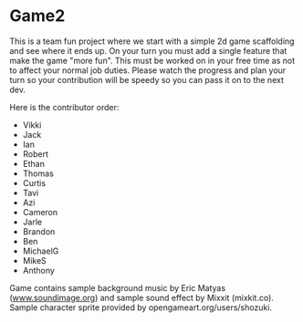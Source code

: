# Game2

This is a team fun project where we start with a simple 2d game scaffolding and see where it ends up.  On your turn you must add a single feature that make the game "more fun".  This must be worked on in your free time as not to affect your normal job duties.  Please watch the progress and plan your turn so your contribution will be speedy so you can pass it on to the next dev.

Here is the contributor order:
- Vikki
- Jack
- Ian
- Robert
- Ethan
- Thomas
- Curtis
- Tavi
- Azi
- Cameron
- Jarle
- Brandon
- Ben
- MichaelG
- MikeS
- Anthony

Game contains sample background music by Eric Matyas (www.soundimage.org) and sample sound effect by Mixxit (mixkit.co).  Sample character sprite provided by opengameart.org/users/shozuki.
